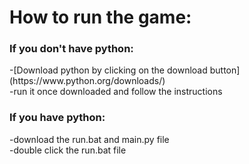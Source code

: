 <h1>How to run the game:</h1>

<h3>If you don't have python:</h3>
-[Download python by clicking on the download button](https://www.python.org/downloads/)
<br>
-run it once downloaded and follow the instructions

<h3>If you have python:</h3>
-download the run.bat and main.py file
<br>
-double click the run.bat file
